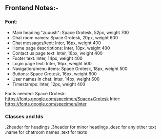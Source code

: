 ## Frontend Notes:- 
### Font: 
- Main heading "zuuush": Space Grotesk, 52px, weight 700
- Chat room names: Space Grotesk, 20px, weight 600
- Chat messages/text: Inter, 16px, weight 400
- Home page descriptions: Inter, 18px, weight 400
- Contact us page text: Inter, 16px, weight 400
- Footer text: Inter, 14px, weight 400
- Login page text: Inter, 16px, weight 500
- Navigation/menu items: Space Grotesk, 18px, weight 500
- Buttons: Space Grotesk, 16px, weight 600
- User names in chat: Inter, 14px, weight 600
- Timestamps: Inter, 12px, weight 400

Fonts needed:
Space Grotesk: https://fonts.google.com/specimen/Space+Grotesk
Inter: https://fonts.google.com/specimen/Inter

<link href="https://fonts.googleapis.com/css2?family=Space+Grotesk:wght@500;600;700&family=Inter:wght@400;500;600&display=swap" rel="stylesheet">

### Classes and Ids
.2header for headings
.3header for minor headings
.desc for any other text
.name for chatroom names
.text for texts 



